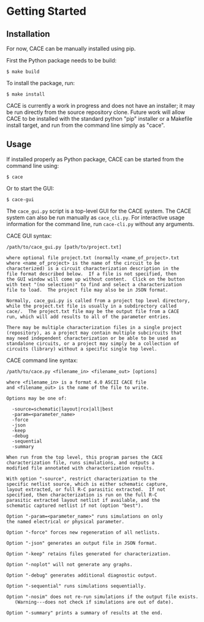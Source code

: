 # Getting Started

## Installation

For now, CACE can be manually installed using pip.

First the Python package needs to be build:

```
$ make build
```

To install the package, run:

```
$ make install
```

CACE is currently a work in progress and does not have an
installer;  it may be run directly from the source repository
clone.  Future work will allow CACE to be installed with the
standard python "pip" installer or a Makefile install target,
and run from the command line simply as "cace".

## Usage

If installed properly as Python package, CACE can be started from the command line using:

```
$ cace
```

Or to start the GUI:

```
$ cace-gui
```


The `cace_gui.py` script is a top-level GUI for the CACE system. The CACE system can also be run manually as `cace_cli.py`. For
interactive usage information for the command line, run `cace-cli.py` without any arguments.

CACE GUI syntax:

	/path/to/cace_gui.py [path/to/project.txt]

	where optional file project.txt (normally <name_of_project>.txt
	where <name_of_project> is the name of the circuit to be
	characterized) is a circuit characterization description in the
	file format described below.  If a file is not specified, then
	the GUI window will come up without content.  Click on the button
	with text "(no selection)" to find and select a characterization
	file to load.  The project file may also be in JSON format.

	Normally, cace_gui.py is called from a project top level directory,
	while the project.txt file is usually in a subdirectory called
	cace/.  The project.txt file may be the output file from a CACE
	run, which will add results to all of the parameter entries.

	There may be multiple characterization files in a single project
	(repository), as a project may contain multiple subcircuits that
	may need independent characterization or be able to be used as
	standalone circuits, or a project may simply be a collection of
	circuits (library) without a specific single top level. 

CACE command line syntax:

	/path/to/cace.py <filename_in> <filename_out> [options]

	where <filename_in> is a format 4.0 ASCII CACE file
	and <filename_out> is the name of the file to write.

	Options may be one of:

	  -source=schematic|layout|rcx|all|best
	  -param=<parameter_name>
	  -force
	  -json
	  -keep
	  -debug
	  -sequential
	  -summary

	When run from the top level, this program parses the CACE
	characterization file, runs simulations, and outputs a
	modified file annotated with characterization results.

	With option "-source", restrict characterization to the
	specific netlist source, which is either schematic capture,
	layout extracted, or full R-C parasitic extracted.  If not
	specified, then characterization is run on the full R-C
	parasitic extracted layout netlist if available, and the
	schematic captured netlist if not (option "best").

	Option "-param=<parameter_name>" runs simulations on only
	the named electrical or physical parameter.

	Option "-force" forces new regeneration of all netlists.

	Option "-json" generates an output file in JSON format.

	Option "-keep" retains files generated for characterization.

	Option "-noplot" will not generate any graphs.

	Option "-debug" generates additional diagnostic output.

	Option "-sequential" runs simulations sequentially.

	Option "-nosim" does not re-run simulations if the output file exists.
	   (Warning---does not check if simulations are out of date).

	Option "-summary" prints a summary of results at the end.